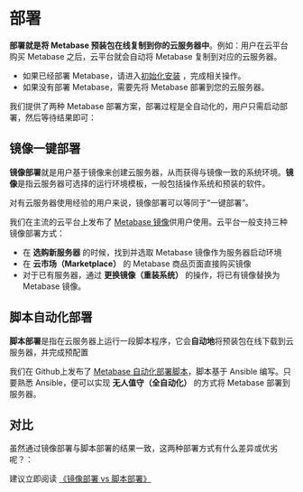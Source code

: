 # 部署

**部署就是将 Metabase 预装包在线复制到你的云服务器中**。例如：用户在云平台购买 Metabase 之后，云平台就会自动将 Metabase 复制到对应的云服务器。

- 如果已经部署 Metabase，请进入[初始化安装](/zh/stack-installation.md) ，完成相关操作。
- 如果没有部署 Metabase，需要先将 Metabase 部署到您的云服务器。

我们提供了两种 Metabase 部署方案，部署过程是全自动化的，用户只需启动部署，然后等待结果即可：

## 镜像一键部署

**镜像部署**就是用户基于镜像来创建云服务器，从而获得与镜像一致的系统环境。**镜像**是指云服务器可选择的运行环境模板，一般包括操作系统和预装的软件。

对有云服务器使用经验的用户来说，镜像部署可以等同于“一键部署”。

我们在主流的云平台上发布了 [Metabase 镜像](https://apps.websoft9.com/metabase)供用户使用。云平台一般支持三种镜像部署方式：

* 在 **选购新服务器** 的时候，找到并选取 Metabase 镜像作为服务器启动环境
* 在 **云市场（Marketplace）**  的 Metabase 商品页面直接购买镜像
* 对于已有服务器，通过 **更换镜像（重装系统）** 的操作，将已有镜像替换为 Metabase 镜像。

## 脚本自动化部署

**脚本部署**是指在云服务器上运行一段脚本程序，它会**自动地**将预装包在线下载到云服务器，并完成预配置

我们在 Github上发布了 [Metabase 自动化部署脚本](https://github.com/Websoft9/ansible-metabase)，脚本基于 Ansible 编写。只要熟悉 Ansible，便可以实现 **无人值守（全自动化）** 的方式将 Metabase 部署到服务器。

## 对比

虽然通过镜像部署与脚本部署的结果一致，这两种部署方式有什么差异或优劣呢？：

建议立即阅读 [《镜像部署 vs 脚本部署》](https://support.websoft9.com/docs/faq/zh/bz-product.html#镜像部署-vs-脚本部署)